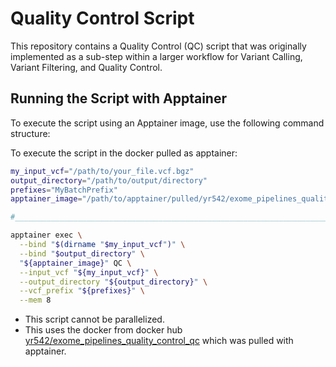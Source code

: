 # Quality Control Script
This repository contains a Quality Control (QC) script that was originally implemented as a sub-step within a larger workflow for Variant Calling, Variant Filtering, and Quality Control.

## Running the Script with Apptainer
To execute the script using an Apptainer image, use the following command structure:

To execute the script in the docker pulled as apptainer:

```bash
my_input_vcf="/path/to/your_file.vcf.bgz"
output_directory="/path/to/output/directory"
prefixes="MyBatchPrefix"
apptainer_image="/path/to/apptainer/pulled/yr542/exome_pipelines_quality_control_qc"

#__________________________________________________________________________________________________________________________________________________________________________________________________________________________________________________________________________________________________________________________________________________________________________________________________________________________________________________________________________________________________________________________________________________________________________________________________________________________________________________________________________________________________________________________________________________________________________________________________________________________________________________________________________________________________________________________________________________________________________________________________________________________________________________________________________________________________________________________________________________________________________________________________________________________________________________________________________________________________________________________________________________________________________________________________________________________________________________________________________________________________________________________________________________________________________________________________________________________________________________________________________________________________________________________________________________________________________________________

apptainer exec \
  --bind "$(dirname "$my_input_vcf")" \
  --bind "$output_directory" \
  "${apptainer_image}" QC \
  --input_vcf "${my_input_vcf}" \
  --output_directory "${output_directory}" \
  --vcf_prefix "${prefixes}" \
  --mem 8
```

* This script cannot be parallelized.
* This uses the docker from docker hub [yr542/exome_pipelines_quality_control_qc](https://hub.docker.com/r/yr542/exome_pipelines_quality_control_qc) which was pulled with apptainer.
